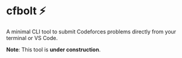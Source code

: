 # cfbolt ⚡

A minimal CLI tool to submit Codeforces problems directly from your terminal or VS Code.

**Note**: This tool is **under construction**.

